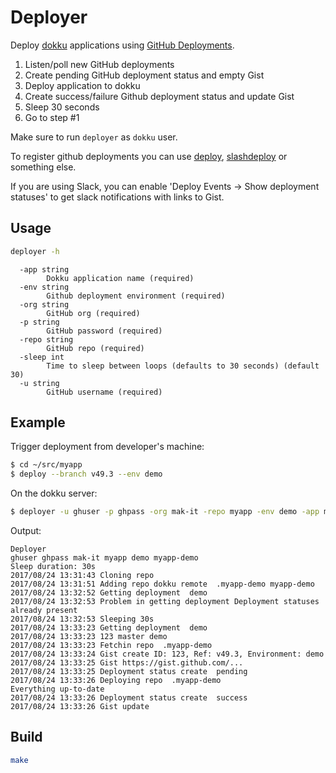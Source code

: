 # Deployer

Deploy [dokku](http://dokku.viewdocs.io/dokku/) applications using [GitHub Deployments](https://developer.github.com/v3/repos/deployments/).

1. Listen/poll new GitHub deployments
2. Create pending GitHub deployment status and empty Gist
3. Deploy application to dokku
4. Create success/failure Github deployment status and update Gist
5. Sleep 30 seconds
6. Go to step #1

Make sure to run `deployer` as `dokku` user.

To register github deployments you can use [deploy](https://github.com/remind101/deploy),
[slashdeploy](https://github.com/remind101/slashdeploy) or something else.

If you are using Slack, you can enable 'Deploy Events -> Show deployment statuses'
to get slack notifications with links to Gist.

## Usage

```bash
deployer -h
```

```
  -app string
    	Dokku application name (required)
  -env string
    	Github deployment environment (required)
  -org string
    	GitHub org (required)
  -p string
    	GitHub password (required)
  -repo string
    	GitHub repo (required)
  -sleep int
    	Time to sleep between loops (defaults to 30 seconds) (default 30)
  -u string
    	GitHub username (required)
```

## Example

Trigger deployment from developer's machine:

```bash
$ cd ~/src/myapp
$ deploy --branch v49.3 --env demo
```

On the dokku server:

```bash
$ deployer -u ghuser -p ghpass -org mak-it -repo myapp -env demo -app myapp-demo -sleep 30
```

Output:

```
Deployer
ghuser ghpass mak-it myapp demo myapp-demo
Sleep duration: 30s
2017/08/24 13:31:43 Cloning repo  
2017/08/24 13:31:51 Adding repo dokku remote  .myapp-demo myapp-demo
2017/08/24 13:32:52 Getting deployment  demo
2017/08/24 13:32:53 Problem in getting deployment Deployment statuses already present
2017/08/24 13:32:53 Sleeping 30s
2017/08/24 13:33:23 Getting deployment  demo
2017/08/24 13:33:23 123 master demo
2017/08/24 13:33:23 Fetchin repo  .myapp-demo
2017/08/24 13:33:24 Gist create ID: 123, Ref: v49.3, Environment: demo
2017/08/24 13:33:25 Gist https://gist.github.com/...
2017/08/24 13:33:25 Deployment status create  pending
2017/08/24 13:33:26 Deploying repo  .myapp-demo
Everything up-to-date
2017/08/24 13:33:26 Deployment status create  success
2017/08/24 13:33:26 Gist update
```

## Build

```bash
make
```
